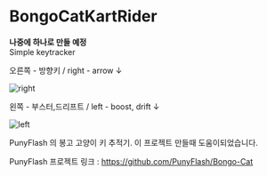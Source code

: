 # BongoCatKartRider

**나중에 하나로 만들 예정**  
Simple keytracker 

오른쪽 - 방향키 / right - arrow &#8595;   

![right](https://user-images.githubusercontent.com/38584993/77130364-0257b900-6a9b-11ea-9926-dbed8b6eafc3.PNG)

왼쪽 - 부스터,드리프트 / left - boost, drift &#8595;   

![left](https://user-images.githubusercontent.com/38584993/77130369-097ec700-6a9b-11ea-84ef-78ea5d0f6a86.PNG)


PunyFlash 의 봉고 고양이 키 추적기. 
이 프로젝트 만들때 도움이되었습니다.

PunyFlash 프로젝트 링크 : https://github.com/PunyFlash/Bongo-Cat
